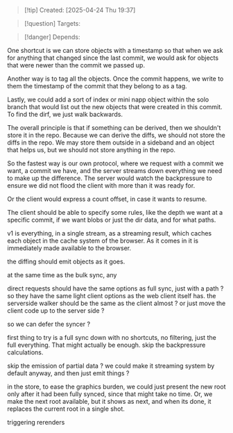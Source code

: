 
>[!tip] Created: [2025-04-24 Thu 19:37]

>[!question] Targets: 

>[!danger] Depends: 

One shortcut is we can store objects with a timestamp so that when we ask for anything that changed since the last commit, we would ask for objects that were newer than the commit we passed up. 

Another way is to tag all the objects. Once the commit happens, we write to them the timestamp of the commit that they belong to as a tag. 

Lastly, we could add a sort of index or mini napp object within the solo branch that would list out the new objects that were created in this commit. To find the dirf, we just walk backwards. 

The overall principle is that if something can be derived, then we shouldn't store it in the repo. Because we can derive the diffs, we should not store the diffs in the repo. We may store them outside in a sideband and an object that helps us, but we should not store anything in the repo. 

So the fastest way is our own protocol, where we request with a commit we want, a commit we have, and the server streams down everything we need to make up the difference.  The server would watch the backpressure to ensure we did not flood the client with more than it was ready for.

Or the client would express a count offset, in case it wants to resume.

The client should be able to specify some rules, like the depth we want at a specific commit, if we want blobs or just the dir data, and for what paths.

v1 is everything, in a single stream, as a streaming result, which caches each object in the cache system of the browser.  As it comes in it is immediately made available to the browser.

the diffing should emit objects as it goes.

at the same time as the bulk sync, any 

direct requests should have the same options as full sync, just with a path ?
so they have the same light client options as the web client itself has.
the serverside walker should be the same as the client almost ? or just move the client code up to the server side ?

so we can defer the syncer ?

first thing to try is a full sync down with no shortcuts, no filtering, just the full everything.  That might actually be enough.
skip the backpressure calculations.

skip the emission of partial data ?
we could make it streaming system by default anyway, and then just emit things ?

in the store, to ease the graphics burden, we could just present the new root only after it had been fully synced, since that might take no time.
Or, we make the next root available, but it shows as next, and when its done, it replaces the current root in a single shot.

triggering rerenders 